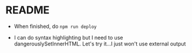 # README

- When finished, do `npm run deploy`

- I can do syntax highlighting but I need to use dangerouslySetInnerHTML. Let's try it...I just won't
use external output
